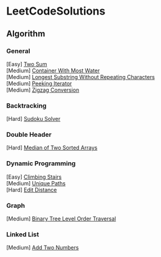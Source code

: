 # LeetCodeSolutions

## Algorithm
### General
[Easy] [Two Sum](https://github.com/ldale1/LeetCodeSolutions/blob/main/Easy/TwoSum.cs) \
[Medium] [Container With Most Water](https://github.com/ldale1/LeetCodeSolutions/blob/main/Medium/ContainerWithMostWater.cs) \
[Medium] [Longest Substring Without Repeating Characters](https://github.com/ldale1/LeetCodeSolutions/blob/main/Medium/LongestSubstringWithoutRepeatingCharacters.cs)\
[Medium] [Peeking Iterator](https://github.com/ldale1/LeetCodeSolutions/blob/main/Medium/PeekingIterator.cs) \
[Medium] [Zigzag Conversion](https://github.com/ldale1/LeetCodeSolutions/blob/main/Medium/ZigzagConversion.cs)

### Backtracking
[Hard] [Sudoku Solver](https://github.com/ldale1/LeetCodeSolutions/blob/main/Hard/SudokuSolver.cs)

### Double Header
[Hard] [Median of Two Sorted Arrays](https://github.com/ldale1/LeetCodeSolutions/blob/main/Hard/MedianOfTwoSortedArrays.cs)

### Dynamic Programming
[Easy] [Climbing Stairs](https://github.com/ldale1/LeetCodeSolutions/blob/main/Easy/ClimbingStairs.cs) \
[Medium] [Unique Paths](https://github.com/ldale1/LeetCodeSolutions/blob/main/Medium/UniquePaths.cs) \
[Hard] [Edit Distance](https://github.com/ldale1/LeetCodeSolutions/blob/main/Hard/EditDistance.cs)

### Graph
[Medium] [Binary Tree Level Order Traversal](https://github.com/ldale1/LeetCodeSolutions/blob/main/Medium/BinaryTreeLevelOrderTraversal.cs) 

### Linked List
[Medium] [Add Two Numbers](https://github.com/ldale1/LeetCodeSolutions/blob/main/Medium/AddTwoNumbers.cs) 
